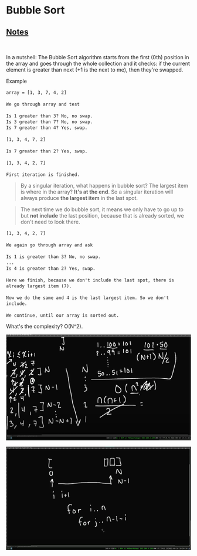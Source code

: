 # Bubble Sort

## [Notes](./notes.md)
<br>

In a nutshell: The Bubble Sort algorithm starts from the first (0th) position in the array and goes through the whole collection and it checks: if the current element is greater than next (+1 is the next to me), then they're swapped.

Example
```text
array = [1, 3, 7, 4, 2]

We go through array and test

Is 1 greater than 3? No, no swap.
Is 3 greater than 7? No, no swap.
Is 7 greater than 4? Yes, swap.

[1, 3, 4, 7, 2]

Is 7 greater than 2? Yes, swap.

[1, 3, 4, 2, 7]

First iteration is finished.
```

> By a singular iteration, what happens in bubble sort? The largest item is where in the array? **It's at the end**. So a singular iteration will always produce **the largest item** in the last spot.

> The next time we do bubble sort, it means we only have to go up to but **not include** the last position, because that is already sorted, we don't need to look there.

```text
[1, 3, 4, 2, 7]

We again go through array and ask

Is 1 is greater than 3? No, no swap.
...
Is 4 is greater than 2? Yes, swap.

Here we finish, because we don't include the last spot, there is already largest item (7).

Now we do the same and 4 is the last largest item. So we don't include.

We continue, until our array is sorted out.
```

What's the complexity? O(N^2).

![bubble-sort](./bubble-sort.png)

![bubble-sort-1](./bubble-sort-1.png)